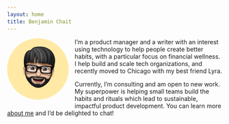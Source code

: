 ```yaml
---
layout: home
title: Benjamin Chait
---
```

<img src="/assets/img/IMG_0534.jpeg" style="float: left; width: 9rem; border-radius: 50%; margin: 0 1em 1em 0;" />

<p>I’m a product manager and a writer with an interest using technology to help people create better habits, with a particular focus on financial wellness. I help build and scale tech organizations, and recently moved to Chicago with my best friend Lyra.</p>

<p>Currently, I’m consulting and am open to new work. My superpower is helping small teams build the habits and rituals which lead to sustainable, impactful product development. You can learn more <a href="/about">about me</a> and I’d be delighted to chat!</p>

<script src='https://api.mapbox.com/mapbox-gl-js/v2.7.0/mapbox-gl.js'></script>
<link href='https://api.mapbox.com/mapbox-gl-js/v2.7.0/mapbox-gl.css' rel='stylesheet' />
<div id="map_outdoors" style="width: 640px; height: 320px;"></div>
<script>
mapboxgl.accessToken = 'pk.eyJ1IjoiYmVuamFtaW5jaGFpdCIsImEiOiJjbDBsbzMyd2UwM3Z0M2NxMXM5cWNwNjZ6In0.QJ4_7OYM5QpBM_faDTmD8A';
const map_outdoors = new mapboxgl.Map({
  container: 'map_outdoors', // container ID
  style: 'mapbox://styles/mapbox/outdoors-v11', // style URL
  center: [-87.596532, 41.795068], // starting position [lng, lat]
  zoom: 13 // starting zoom
});
</script>

<!-- indie auth https://indieweb.org/rel-me and https://indielogin.com/setup -->
<link href="https://twitter.com/benjaminchait" rel="me">
<link href="https://github.com/benjaminchait" rel="me">
<!-- end indie auth -->